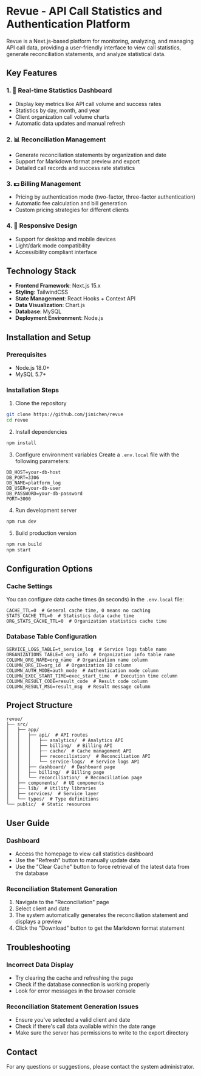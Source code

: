 # Revue - API Call Statistics and Authentication Platform

Revue is a Next.js-based platform for monitoring, analyzing, and managing API call data, providing a user-friendly interface to view call statistics, generate reconciliation statements, and analyze statistical data.

## Key Features

### 1. 🔄 Real-time Statistics Dashboard
- Display key metrics like API call volume and success rates
- Statistics by day, month, and year
- Client organization call volume charts
- Automatic data updates and manual refresh

### 2. 📊 Reconciliation Management
- Generate reconciliation statements by organization and date
- Support for Markdown format preview and export
- Detailed call records and success rate statistics

### 3. 💵 Billing Management
- Pricing by authentication mode (two-factor, three-factor authentication)
- Automatic fee calculation and bill generation
- Custom pricing strategies for different clients

### 4. 📱 Responsive Design
- Support for desktop and mobile devices
- Light/dark mode compatibility
- Accessibility compliant interface

## Technology Stack

- **Frontend Framework**: Next.js 15.x
- **Styling**: TailwindCSS
- **State Management**: React Hooks + Context API
- **Data Visualization**: Chart.js
- **Database**: MySQL
- **Deployment Environment**: Node.js

## Installation and Setup

### Prerequisites
- Node.js 18.0+
- MySQL 5.7+

### Installation Steps

1. Clone the repository
```bash
git clone https://github.com/jinichen/revue
cd revue
```

2. Install dependencies
```bash
npm install
```

3. Configure environment variables
Create a `.env.local` file with the following parameters:
```
DB_HOST=your-db-host
DB_PORT=3306
DB_NAME=platform_log
DB_USER=your-db-user
DB_PASSWORD=your-db-password
PORT=3000
```

4. Run development server
```bash
npm run dev
```

5. Build production version
```bash
npm run build
npm start
```

## Configuration Options

### Cache Settings
You can configure data cache times (in seconds) in the `.env.local` file:
```
CACHE_TTL=0  # General cache time, 0 means no caching
STATS_CACHE_TTL=0  # Statistics data cache time
ORG_STATS_CACHE_TTL=0  # Organization statistics cache time
```

### Database Table Configuration
```
SERVICE_LOGS_TABLE=t_service_log  # Service logs table name
ORGANIZATIONS_TABLE=t_org_info  # Organization info table name
COLUMN_ORG_NAME=org_name  # Organization name column
COLUMN_ORG_ID=org_id  # Organization ID column
COLUMN_AUTH_MODE=auth_mode  # Authentication mode column
COLUMN_EXEC_START_TIME=exec_start_time  # Execution time column
COLUMN_RESULT_CODE=result_code  # Result code column
COLUMN_RESULT_MSG=result_msg  # Result message column
```

## Project Structure

```
revue/
├── src/
│   ├── app/
│   │   ├── api/  # API routes
│   │   │   ├── analytics/  # Analytics API
│   │   │   ├── billing/  # Billing API
│   │   │   ├── cache/  # Cache management API
│   │   │   ├── reconciliation/  # Reconciliation API
│   │   │   └── service-logs/  # Service logs API
│   │   ├── dashboard/  # Dashboard page
│   │   ├── billing/  # Billing page
│   │   └── reconciliation/  # Reconciliation page
│   ├── components/  # UI components
│   ├── lib/  # Utility libraries
│   ├── services/  # Service layer
│   └── types/  # Type definitions
└── public/  # Static resources
```

## User Guide

### Dashboard
- Access the homepage to view call statistics dashboard
- Use the "Refresh" button to manually update data
- Use the "Clear Cache" button to force retrieval of the latest data from the database

### Reconciliation Statement Generation
1. Navigate to the "Reconciliation" page
2. Select client and date
3. The system automatically generates the reconciliation statement and displays a preview
4. Click the "Download" button to get the Markdown format statement

## Troubleshooting

### Incorrect Data Display
- Try clearing the cache and refreshing the page
- Check if the database connection is working properly
- Look for error messages in the browser console

### Reconciliation Statement Generation Issues
- Ensure you've selected a valid client and date
- Check if there's call data available within the date range
- Make sure the server has permissions to write to the export directory

## Contact

For any questions or suggestions, please contact the system administrator.
